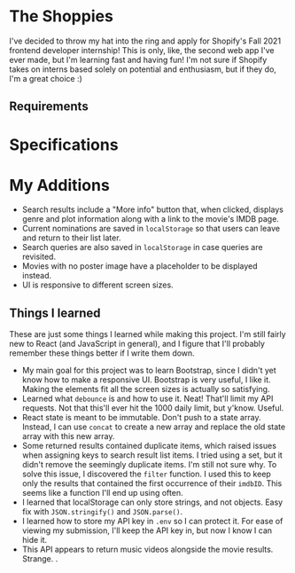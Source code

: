 # The Shoppies
I've decided to throw my hat into the ring and apply for Shopify's Fall 2021 frontend developer internship! This is only, like, the second web app I've ever made, but I'm learning fast and having fun! I'm not sure if Shopify takes on interns based solely on potential and enthusiasm, but if they do, I'm a great choice :)

## Requirements
# Specifications

# My Additions
- Search results include a "More info" button that, when clicked, displays genre and plot information along with a link to the movie's IMDB page.
- Current nominations are saved in `localStorage` so that users can leave and return to their list later.
- Search queries are also saved in `localStorage` in case queries are revisited.
- Movies with no poster image have a placeholder to be displayed instead.
- UI is responsive to different screen sizes.

## Things I learned
These are just some things I learned while making this project. I'm still fairly new to React (and JavaScript in general), and I figure that I'll probably remember these things better if I write them down.

- My main goal for this project was to learn Bootstrap, since I didn't yet know how to make a responsive UI. Bootstrap is very useful, I like it. Making the elements fit all the screen sizes is actually so satisfying.
- Learned what `debounce` is and how to use it. Neat! That'll limit my API requests. Not that this'll ever hit the 1000 daily limit, but y'know. Useful.
- React state is meant to be immutable. Don't push to a state array. Instead, I can use `concat` to create a new array and replace the old state array with this new array.
- Some returned results contained duplicate items, which raised issues when assigning keys to search result list items. I tried using a set, but it didn't remove the seemingly duplicate items. I'm still not sure why. To solve this issue, I discovered the `filter` function. I used this to keep only the results that contained the first occurrence of their `imdbID`. This seems like a function I'll end up using often.
- I learned that localStorage can only store strings, and not objects. Easy fix with `JSON.stringify()` and `JSON.parse()`.
- I learned how to store my API key in `.env` so I can protect it. For ease of viewing my submission, I'll keep the API key in, but now I know I can hide it.
- This API appears to return music videos alongside the movie results. Strange.
.